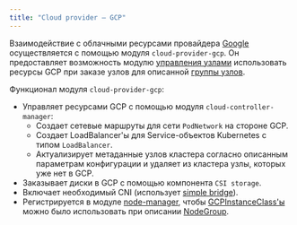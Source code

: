 ```yaml
---
title: "Cloud provider — GCP"
---
```


Взаимодействие с облачными ресурсами провайдера [Google](https://cloud.google.com/) осуществляется с помощью модуля `cloud-provider-gcp`. Он предоставляет возможность модулю [управления узлами](../../modules/node-manager/) использовать ресурсы GCP при заказе узлов для описанной [группы узлов](../../modules/node-manager/cr.html#nodegroup).

Функционал модуля `cloud-provider-gcp`:
- Управляет ресурсами GCP с помощью модуля `cloud-controller-manager`:
  * Создает сетевые маршруты для сети `PodNetwork` на стороне GCP.
  * Создает LoadBalancer'ы для Service-объектов Kubernetes с типом `LoadBalancer`.
  * Актуализирует метаданные узлов кластера согласно описанным параметрам конфигурации и удаляет из кластера узлы, которых уже нет в GCP.
- Заказывает диски в GCP с помощью компонента `CSI storage`.
- Включает необходимый CNI (использует [simple bridge](../../modules/cni-simple-bridge/)).
- Регистрируется в модуле [node-manager](../../modules/node-manager/), чтобы [GCPInstanceClass'ы](cr.html#gcpinstanceclass) можно было использовать при описании [NodeGroup](../../modules/node-manager/cr.html#nodegroup).
